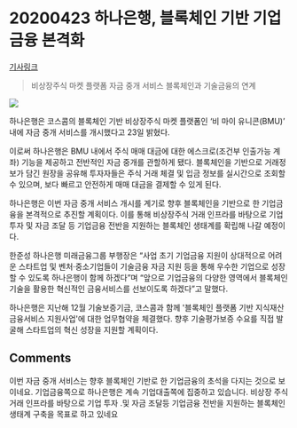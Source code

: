 # 20200423 하나은행, 블록체인 기반 기업금융 본격화

[기사링크](<http://news.heraldcorp.com/view.php?ud=20200423000183>)



> 비상장주식 마켓 플랫폼 자금 중개 서비스
> 블록체인과 기술금융의 연계



![](http://res.heraldm.com/content/image/2020/04/23/20200423000171_0.jpg)



하나은행은 코스콤의 블록체인 기반 비상장주식 마켓 플랫폼인 ‘비 마이 유니콘(BMU)’ 내에 자금 중개 서비스를 개시했다고 23일 밝혔다.



이로써 하나은행은 BMU 내에서 주식 매매 대금에 대한 에스크로(조건부 인출가능 계좌) 기능을 제공하고 전반적인 자금 중개를 관할하게 됐다. 블록체인을 기반으로 거래정보가 담긴 원장을 공유해 투자자들은 주식 거래 체결 및 입금 정보를 실시간으로 조회할 수 있으며, 보다 빠르고 안전하게 매매 대금을 결제할 수 있게 된다.



하나은행은 이번 자금 중개 서비스 개시를 계기로 향후 블록체인을 기반으로 한 기업금융을 본격적으로 추진할 계획이다. 이를 통해 비상장주식 거래 인프라를 바탕으로 기업 투자 및 자금 조달 등 기업금융 전반을 지원하는 블록체인 생태계를 확립해 나갈 예정이다.



한준성 하나은행 미래금융그룹 부행장은 “사업 초기 기업금융 지원이 상대적으로 어려운 스타트업 및 벤처·중소기업들이 기술금융 자금 지원 등을 통해 우수한 기업으로 성장할 수 있도록 하나은행이 함께 하겠다”며 “앞으로 기업금융의 다양한 영역에서 블록체인 기술을 활용한 혁신적인 금융서비스를 선보이도록 하겠다”고 말했다.



하나은행은 지난해 12월 기술보증기금, 코스콤과 함께 '블록체인 플랫폼 기반 지식재산 금융서비스 지원사업'에 대한 업무협약을 체결했다. 향후 기술평가보증 수요를 직접 발굴해 스타트업의 혁신 성장을 지원할 계획이다.



## Comments 

이번 자금 중개 서비스는 향후 블록체인 기반로 한 기업금융의 초석을 다지는 것으로 보이네요. 기업금융쪽으로 하나은행은 계속 기업대출쪽에 집중하고 있습니다.
비상장 주식 거래 인프라를 바탕으로 기업 투자 .및 자금 조달등 기업금융 전반을 지원하는 블록체인 생태계 구축을 목표로 하고 있네요